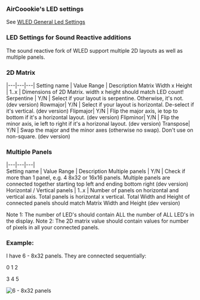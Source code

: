 
### AirCoookie's LED settings
See [WLED General Led Settings](https://github.com/aircoookie/WLED/wiki/Settings#led-settings)

### LED Settings for Sound Reactive additions

The sound reactive fork of WLED support multiple 2D layouts as well as multiple panels.

### 2D Matrix

|---|---|---|
Setting name | Value Range | Description
Matrix Width x Height | 1..x | Dimensions of 2D Matrix. width x height should match LED count!
Serpentine | Y/N | Select if your layout is serpentine. Otherwise, it's not. (dev version)
Rowmajor| Y/N | Select if your layout is horizontal. De-select if it's vertical. (dev version)
Flipmajor| Y/N | Flip the major axis, ie top to bottom if it's a horizontal layout. (dev version)
Flipminor| Y/N | Flip the minor axis, ie left to right if it's a horizonal layout. (dev version)
Transpose| Y/N | Swap the major and the minor axes (otherwise no swap). Don't use on non-square. (dev version)



### Multiple Panels

|---|---|---|\
Setting name | Value Range | Description
Multiple panels | Y/N | Check if more than 1 panel, e.g. 4 8x32 or 16x16 panels. Multiple panels are connected together starting top left and ending bottom right (dev version)
Horizontal / Vertical panels | 1..x | Number of panels on horizontal and vertical axis. Total panels is horizontal x vertical. Total Width and Height of connected panels should match Matrix Width and Height (dev version)


Note 1: The number of LED's should contain ALL the number of ALL LED's in the display.
Note 2: The 2D matrix value should contain values for number of pixels in all your connected panels.

### Example: 

I have 6 - 8x32 panels. They are connected sequentially:

0 1 2

3 4 5


![6 - 8x32 panels](https://github.com/atuline/WLED/blob/assets/media/panels.jpg?raw=true)

